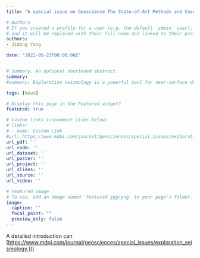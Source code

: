 ```yaml
---
title: "A special issue on Geoscience The State-of-Art Methods and Case Studies in Exploration Seismology "

# Authors
# If you created a profile for a user (e.g. the default `admin` user), write the username (folder name) here
# and it will be replaced with their full name and linked to their profile.
authors:
- Jidong Yang

date: "2022-05-23T00:00:00Z"


# Summary. An optional shortened abstract.
summary:
#summary: Exploration seismology is a powerful tool for near-surface detection, oil/gas and mineral exploration, geothermal study, and geological disaster early warning. It can provide both high-resolution structural and lithological information after careful and systematic data acquisition, processing, and interpretation. With the rapid development of high-performance computing and the increasing challenges of deep and ultradeep resource exploration and near-surface environmental monitoring, the theory and methods of exploration seismology have made great progress in the past three decades. This Special Issue invites contributions from a broad range of theoretical innovations, optimized methodology, and case studies in exploration seismology. The main contents include the following aspects: (1) Advanced signal denoising and interpolation methods for seismic data; (2) Accurate wave propagation modeling in acoustic, (an)elastic and anisotropic media; (3) Advanced ray-based and wave equation seismic migration methods; (4) High-resolution least-squares seismic imaging; (5) Robust model building techniques using traveltime tomography and full-waveform inversion; (6) The applications of artificial intelligent methods in seismic data processing and interpretation; (7) The applications of high-performance computing in exploration seismology; (8) Typical case studies of exploration seismology in near-surface survey and resource exploration. Submissions can include original research articles, comprehensive reviews, and case studies relating to the title/description above. Each submission will undergo a formal peer review process, and acceptance or rejection of the submitted article will be evaluated upon reception of the reviews.

tags: [News]

# Display this page in the Featured widget?
featured: true

# Custom links (uncomment lines below)
# links:
# - name: Custom Link
#url: https://www.mdpi.com/journal/geosciences/special_issues/exploration_seismology
url_pdf: ''
url_code: ''
url_dataset: ''
url_poster: ''
url_project: ''
url_slides: ''
url_source: ''
url_video: ''

# Featured image
# To use, add an image named `featured.jpg/png` to your page's folder.
image:
  caption: ''
  focal_point: ""
  preview_only: false
---
```


A detailed introduction can [https://www.mdpi.com/journal/geosciences/special_issues/exploration_seismology.]()
